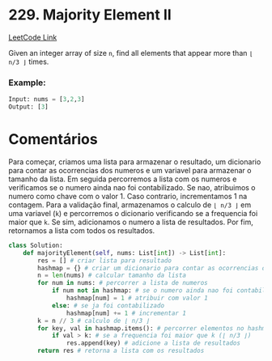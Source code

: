 # 229. Majority Element II
[LeetCode Link](https://leetcode.com/problems/majority-element-ii/)

Given an integer array of size `n`, find all elements that appear more than `⌊ n/3 ⌋` times.

### Example:

```python
Input: nums = [3,2,3]
Output: [3]
```

# Comentários

Para começar, criamos uma lista para armazenar o resultado, um dicionario para contar as ocorrencias dos numeros e um variavel para armazenar o tamanho da lista. Em seguida percorremos a lista com os numeros e verificamos se o numero ainda nao foi contabilizado. Se nao, atribuimos o numero como chave com o valor 1. Caso contrario, incrementamos 1 na contagem. Para a validação final, armazenamos o calculo de `⌊ n/3 ⌋` em uma variavel (`k`) e percorremos o dicionario verificando se a frequencia foi maior que `k`. Se sim, adicionamos o numero a lista de resultados. Por fim, retornamos a lista com todos os resultados.

```python
class Solution:
    def majorityElement(self, nums: List[int]) -> List[int]:
        res = [] # criar lista para resultado
        hashmap = {} # criar um dicionario para contar as ocorrencias dos numeros
        n = len(nums) # calcular tamanho da lista
        for num in nums: # percorrer a lista de numeros
            if num not in hashmap: # se o numero ainda nao foi contabilizado
                hashmap[num] = 1 # atribuir com valor 1
            else: # se ja foi contabilizado
                hashmap[num] += 1 # incrementar 1
        k = n // 3 # calculo de ⌊ n/3 ⌋
        for key, val in hashmap.items(): # percorrer elementos no hashmap (numero, frequencia)
            if val > k: # se a frequencia foi maior que k (⌊ n/3 ⌋)
                res.append(key) # adicione a lista de resultados
        return res # retorna a lista com os resultados
```